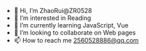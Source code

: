 - 👋 Hi, I’m ZhaoRui@ZR0528
- 👀 I’m interested in Reading
- 🌱 I’m currently learning JavaScript, Vue
- 💞️ I’m looking to collaborate on Web pages
- 📫 How to reach me 2560528886@qq.com

<!---
ZR0528/ZR0528 is a ✨ special ✨ repository because its `README.md` (this file) appears on your GitHub profile.
You can click the Preview link to take a look at your changes.
--->
